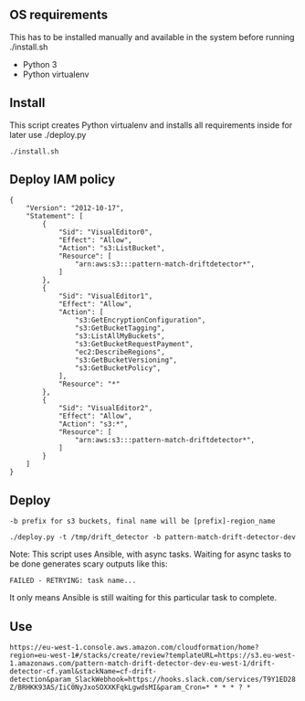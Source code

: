 
## OS requirements

This has to be installed manually and available in the system before running ./install.sh

* Python 3
* Python virtualenv

## Install

This script creates Python virtualenv and installs all requirements inside for later use ./deploy.py

```./install.sh```

## Deploy IAM policy

```
{
    "Version": "2012-10-17",
    "Statement": [
        {
            "Sid": "VisualEditor0",
            "Effect": "Allow",
            "Action": "s3:ListBucket",
            "Resource": [
                "arn:aws:s3:::pattern-match-driftdetector*",
            ]
        },
        {
            "Sid": "VisualEditor1",
            "Effect": "Allow",
            "Action": [
                "s3:GetEncryptionConfiguration",
                "s3:GetBucketTagging",
                "s3:ListAllMyBuckets",
                "s3:GetBucketRequestPayment",
                "ec2:DescribeRegions",
                "s3:GetBucketVersioning",
                "s3:GetBucketPolicy",
            ],
            "Resource": "*"
        },
        {
            "Sid": "VisualEditor2",
            "Effect": "Allow",
            "Action": "s3:*",
            "Resource": [
                "arn:aws:s3:::pattern-match-driftdetector*",
            ]
        }
    ]
}
```

## Deploy

```-t tmp directory
-b prefix for s3 buckets, final name will be [prefix]-region_name

./deploy.py -t /tmp/drift_detector -b pattern-match-drift-detector-dev 
```

Note: This script uses Ansible, with async tasks. Waiting for async tasks to 
be done generates scary outputs like this:

```FAILED - RETRYING: task name...```

It only means Ansible is still waiting for this particular task to complete.


## Use

```https://eu-west-1.console.aws.amazon.com/cloudformation/home?region=eu-west-1#/stacks/create/review?templateURL=https://s3.eu-west-1.amazonaws.com/pattern-match-drift-detector-dev-eu-west-1/drift-detector-cf.yaml&stackName=cf-drift-detection&param_SlackWebhook=https://hooks.slack.com/services/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&param_Cron=* * * * ? *```

